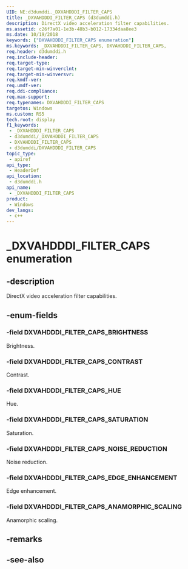 ```yaml
---
UID: NE:d3dumddi._DXVAHDDDI_FILTER_CAPS
title: _DXVAHDDDI_FILTER_CAPS (d3dumddi.h)
description: DirectX video acceleration filter capabilities.
ms.assetid: c26f7a01-1e3b-48b3-b012-17334daa8ee3
ms.date: 10/19/2018
keywords: ["DXVAHDDDI_FILTER_CAPS enumeration"]
ms.keywords: _DXVAHDDDI_FILTER_CAPS, DXVAHDDDI_FILTER_CAPS,
req.header: d3dumddi.h
req.include-header: 
req.target-type: 
req.target-min-winverclnt: 
req.target-min-winversvr: 
req.kmdf-ver: 
req.umdf-ver: 
req.ddi-compliance: 
req.max-support: 
req.typenames: DXVAHDDDI_FILTER_CAPS
targetos: Windows
ms.custom: RS5
tech.root: display
f1_keywords:
 - _DXVAHDDDI_FILTER_CAPS
 - d3dumddi/_DXVAHDDDI_FILTER_CAPS
 - DXVAHDDDI_FILTER_CAPS
 - d3dumddi/DXVAHDDDI_FILTER_CAPS
topic_type:
 - apiref
api_type:
 - HeaderDef
api_location:
 - d3dumddi.h
api_name:
 - _DXVAHDDDI_FILTER_CAPS
product:
 - Windows
dev_langs:
 - c++
---
```


# _DXVAHDDDI_FILTER_CAPS enumeration


## -description

DirectX video acceleration filter capabilities.

## -enum-fields

### -field DXVAHDDDI_FILTER_CAPS_BRIGHTNESS

Brightness.

### -field DXVAHDDDI_FILTER_CAPS_CONTRAST

Contrast.

### -field DXVAHDDDI_FILTER_CAPS_HUE

Hue.

### -field DXVAHDDDI_FILTER_CAPS_SATURATION

Saturation.

### -field DXVAHDDDI_FILTER_CAPS_NOISE_REDUCTION

Noise reduction.

### -field DXVAHDDDI_FILTER_CAPS_EDGE_ENHANCEMENT

Edge enhancement.

### -field DXVAHDDDI_FILTER_CAPS_ANAMORPHIC_SCALING

Anamorphic scaling.

## -remarks

## -see-also

